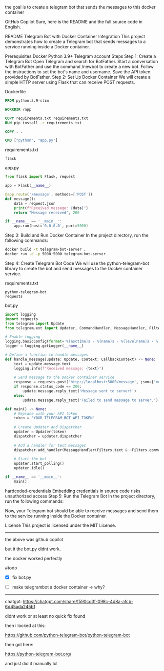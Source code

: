 the goal is to create a telegram bot that sends the messages to this docker container

GitHub Copilot
Sure, here is the README and the full source code in English.

README
Telegram Bot with Docker Container Integration
This project demonstrates how to create a Telegram bot that sends messages to a service running inside a Docker container.

Prerequisites
Docker
Python 3.9+
Telegram account
Steps
Step 1: Create a Telegram Bot
Open Telegram and search for BotFather.
Start a conversation with BotFather and use the command /newbot to create a new bot.
Follow the instructions to set the bot's name and username.
Save the API token provided by BotFather.
Step 2: Set Up Docker Container
We will create a simple HTTP server using Flask that can receive POST requests.

Dockerfile
```Dockerfile
FROM python:3.9-slim

WORKDIR /app

COPY requirements.txt requirements.txt
RUN pip install -r requirements.txt

COPY . .

CMD ["python", "app.py"]
```

requirements.txt
```
flask
```

app.py
```python
from flask import Flask, request

app = Flask(__name__)

@app.route('/message', methods=['POST'])
def message():
    data = request.json
    print(f"Received message: {data}")
    return "Message received", 200

if __name__ == '__main__':
    app.run(host='0.0.0.0', port=5000)
```

Step 3: Build and Run Docker Container
In the project directory, run the following commands:

```sh
docker build -t telegram-bot-server .
docker run -d -p 5000:5000 telegram-bot-server
```

Step 4: Create Telegram Bot Code
We will use the python-telegram-bot library to create the bot and send messages to the Docker container service.

requirements.txt
```
python-telegram-bot
requests
```

bot.py
```python
import logging
import requests
from telegram import Update
from telegram.ext import Updater, CommandHandler, MessageHandler, Filters, CallbackContext

# Enable logging
logging.basicConfig(format='%(asctime)s - %(name)s - %(levelname)s - %(message)s', level=logging.INFO)
logger = logging.getLogger(__name__)

# Define a function to handle messages
def handle_message(update: Update, context: CallbackContext) -> None:
    text = update.message.text
    logging.info(f"Received message: {text}")
    
    # Send message to the Docker container service
    response = requests.post('http://localhost:5000/message', json={'message': text})
    if response.status_code == 200:
        update.message.reply_text('Message sent to server!')
    else:
        update.message.reply_text('Failed to send message to server.')

def main() -> None:
    # Replace with your API token
    token = 'YOUR_TELEGRAM_BOT_API_TOKEN'
    
    # Create Updater and Dispatcher
    updater = Updater(token)
    dispatcher = updater.dispatcher
    
    # Add a handler for text messages
    dispatcher.add_handler(MessageHandler(Filters.text & ~Filters.command, handle_message))
    
    # Start the bot
    updater.start_polling()
    updater.idle()

if __name__ == '__main__':
    main()
```
hardcoded-credentials Embedding credentials in source code risks unauthorized access
Step 5: Run the Telegram Bot
In the project directory, run the following commands:

Now, your Telegram bot should be able to receive messages and send them to the service running inside the Docker container.

License
This project is licensed under the MIT License.

---

the above was github copilot

but it the bot.py didnt work.

the docker worked perfectly

#todo

- [x] fix bot.py
- [ ] make telegrambot a docker container -> why?


---
chatgpt:
https://chatgpt.com/share/f590cd3f-098c-4d8a-afcb-6d45ada245bf

didnt work or at least no quick fix found

then i looked at this:

https://github.com/python-telegram-bot/python-telegram-bot

then got here:

https://python-telegram-bot.org/

and just did it manually lol

